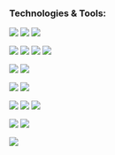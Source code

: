 <!-- ### Hi there 👋 -->

### Technologies & Tools:

![](https://img.shields.io/badge/-HTML-red?style=for-the-badge) ![](https://img.shields.io/badge/-CSS-informational?style=for-the-badge) ![](https://img.shields.io/badge/-JavaScript-yellow?style=for-the-badge) 
  
![](https://img.shields.io/badge/-Git-orange?style=for-the-badge) ![](https://img.shields.io/badge/-WebPack-skyblue?style=for-the-badge) ![](https://img.shields.io/badge/-Babel-gold?style=for-the-badge) ![](https://img.shields.io/badge/-Axios-blueviolet?style=for-the-badge)

![](https://img.shields.io/badge/-React-blue?style=for-the-badge) ![](https://img.shields.io/badge/-React_Router_Dom-blue?style=for-the-badge)

![](https://img.shields.io/badge/-Redux-purple?style=for-the-badge) ![](https://img.shields.io/badge/-Redux_Thunk-purple?style=for-the-badge) 

![](https://img.shields.io/badge/-Less-violet?style=for-the-badge) ![](https://img.shields.io/badge/-Sass-violet?style=for-the-badge) ![](https://img.shields.io/badge/-Sсss-violet?style=for-the-badge)

![](https://img.shields.io/badge/-Node-darkgreen?style=for-the-badge) ![](https://img.shields.io/badge/-Express-green?style=for-the-badge) 

![](https://img.shields.io/badge/-MongoDB-darkgreen?style=for-the-badge)

<!--
**goryacheff/goryacheff** is a ✨ _special_ ✨ repository because its `README.md` (this file) appears on your GitHub profile.

Here are some ideas to get you started:

- 🔭 I’m currently working on ...
- 🌱 I’m currently learning ...
- 👯 I’m looking to collaborate on ...
- 🤔 I’m looking for help with ...
- 💬 Ask me about ...
- 📫 How to reach me: ...
- 😄 Pronouns: ...
- ⚡ Fun fact: ...
-->
